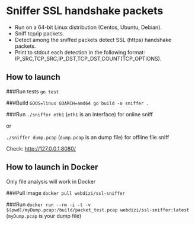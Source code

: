 # Sniffer SSL handshake packets
- Run on a 64-bit Linux distribution (Centos, Ubuntu, Debian).
- Sniff tcp/ip packets.
- Detect among the sniffed packets detect SSL (https) handshake packets.
- Print to stdout each detection in the following format: IP_SRC,TCP_SRC,IP_DST,TCP_DST,COUNT(TCP_OPTIONS).

## How to launch

###Run tests
`go test`

###Build
`GOOS=linux GOARCH=amd64 go build -o sniffer .`

###Run
`./sniffer eth1` (`eth1` is an interface) for online sniff

or 

`./sniffer dump.pcap` (`dump.pcap` is an dump file) for offline file sniff

Check: http://127.0.0.1:8080/

## How to launch in Docker
Only file analysis will work in Docker

###Pull image
`docker pull webdizi/ssl-sniffer`

###Run
`docker run --rm -i -t -v $(pwd)/myDump.pcap:/build/packet_test.pcap webdizi/ssl-sniffer:latest` (`myDump.pcap` is your dump file)

